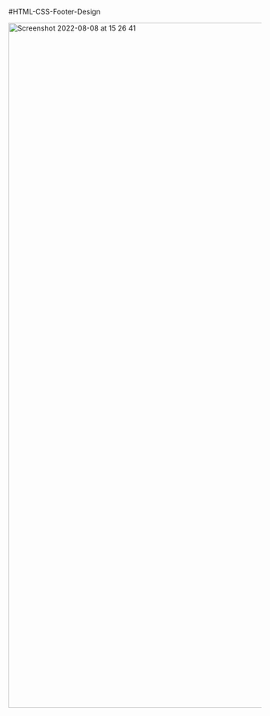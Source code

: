 #HTML-CSS-Footer-Design


<img width="1364" alt="Screenshot 2022-08-08 at 15 26 41" src="https://user-images.githubusercontent.com/42389395/183441717-cd80285b-9e19-4aa9-9c2c-0736e29da52a.png">